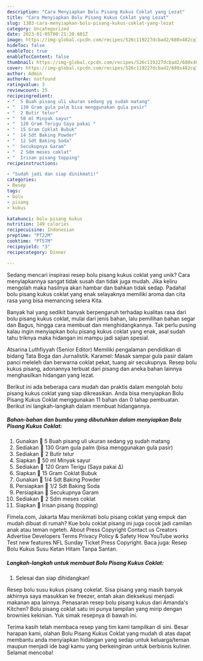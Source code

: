```yaml
---
description: "Cara Menyiapkan Bolu Pisang Kukus Coklat yang Lezat"
title: "Cara Menyiapkan Bolu Pisang Kukus Coklat yang Lezat"
slug: 1303-cara-menyiapkan-bolu-pisang-kukus-coklat-yang-lezat
category: Uncategorized
date: 2023-01-05T00:21:20.601Z
image: https://img-global.cpcdn.com/recipes/526c119227dcbad2/680x482cq70/bolu-pisang-kukus-coklat-foto-resep-utama.jpg
hideToc: false
enableToc: true
enableTocContent: false
thumbnail: https://img-global.cpcdn.com/recipes/526c119227dcbad2/680x482cq70/bolu-pisang-kukus-coklat-foto-resep-utama.jpg
cover: https://img-global.cpcdn.com/recipes/526c119227dcbad2/680x482cq70/bolu-pisang-kukus-coklat-foto-resep-utama.jpg
author: Admin
authorAv: notfound
ratingvalue: 3
reviewcount: 25
recipeingredient:
- "  5 Buah pisang uli ukuran sedang yg sudah matang"
- "  130 Gram gula palm bisa menggunakan gula pasir"
- "  2 Butir telur"
- "  50 ml Minyak sayur"
- "  120 Gram Terigu Saya pakai "
- "  15 Gram Coklat Bubuk"
- "  14 Sdt Baking Powder"
- "  12 Sdt Baking Soda"
- "  Secukupnya Garam"
- "  2 Sdm meses coklat"
- "  Irisan pisang topping"
recipeinstructions:

- "Sudah jadi dan siap dinikmati!"
categories:
- Resep
tags:
- bolu
- pisang
- kukus

katakunci: bolu pisang kukus 
nutrition: 149 calories
recipecuisine: Indonesian
preptime: "PT22M"
cooktime: "PT57M"
recipeyield: "3"
recipecategory: Dinner

---
```





Sedang mencari inspirasi resep bolu pisang kukus coklat yang unik? Cara menyiapkannya sangat tidak susah dan tidak juga mudah. Jika keliru mengolah maka hasilnya akan hambar dan bahkan tidak sedap. Padahal bolu pisang kukus coklat yang enak selayaknya memiliki aroma dan cita rasa yang bisa memancing selera Kita.





Banyak hal yang sedikit banyak berpengaruh terhadap kualitas rasa dari bolu pisang kukus coklat, mulai dari jenis bahan, lalu pemilihan bahan segar dan Bagus, hingga cara membuat dan menghidangkannya. Tak perlu pusing kalau ingin menyiapkan bolu pisang kukus coklat yang enak,      asal sudah tahu triknya maka hidangan ini mampu jadi sajian spesial.














Atsarina Luthfiyyah (Senior Editor) Memiliki pengalaman pendidikan di bidang Tata Boga dan Jurnalistik. Karamel: Masak sampai gula pasir dalam panci meleleh dan berwarna coklat pekat, tuang air secukupnya. Resep bolu kukus pisang, adonannya terbuat dari pisang dan aneka bahan lainnya menghasilkan hidangan yang lezat.






Berikut ini ada beberapa cara mudah dan praktis dalam mengolah bolu pisang kukus coklat yang siap dikreasikan. Anda bisa menyiapkan Bolu Pisang Kukus Coklat menggunakan 11 bahan dan 0 tahap pembuatan. Berikut ini langkah-langkah dalam membuat hidangannya.

<!--inarticleads1-->

##### Bahan-bahan dan bumbu yang dibutuhkan dalam menyiapkan Bolu Pisang Kukus Coklat:

1. Gunakan  🍌 5 Buah pisang uli ukuran sedang yg sudah matang
1. Sediakan  🍌 130 Gram gula palm (bisa menggunakan gula pasir)
1. Sediakan  🍌 2 Butir telur
1. Siapkan  🍌 50 ml Minyak sayur
1. Sediakan  🍌 120 Gram Terigu (Saya pakai ∆)
1. Siapkan  🍌 15 Gram Coklat Bubuk
1. Gunakan  🍌 1/4 Sdt Baking Powder
1. Persiapkan  🍌 1/2 Sdt Baking Soda
1. Persiapkan  🍌 Secukupnya Garam
1. Sediakan  🍌 2 Sdm meses coklat
1. Siapkan  🍌 Irisan pisang (topping)


Fimela.com, Jakarta Mau menikmati bolu pisang coklat yang empuk dan mudah dibuat di rumah? Kue bolu coklat pisang ini juga cocok jadi camilan anak atau teman ngeteh. About Press Copyright Contact us Creators Advertise Developers Terms Privacy Policy &amp; Safety How YouTube works Test new features NFL Sunday Ticket Press Copyright. Baca juga: Resep Bolu Kukus Susu Ketan Hitam Tanpa Santan. 

<!--inarticleads2-->

##### Langkah-langkah untuk membuat Bolu Pisang Kukus Coklat:


1. Selesai dan siap dihidangkan!

Resep bolu susu kukus pisang cokelat. Sisa pisang yang masih banyak akhirnya saya masukkan ke freezer, entah akan dieksekusi menjadi makanan apa lainnya. Penasaran resep bolu pisang kukus dari Amanda&#39;s Kitchen? Bolu pisang coklat satu ini punya tampilan yang mirip dengan brownies kekinian. Yuk simak resepnya di bawah ini. 

Terima kasih telah membaca resep yang tim kami tampilkan di sini. Besar harapan kami, olahan Bolu Pisang Kukus Coklat yang mudah di atas dapat membantu anda menyiapkan hidangan yang sedap untuk keluarga/teman maupun menjadi ide bagi kamu yang berkeinginan untuk berbisnis kuliner. Selamat mencoba!
